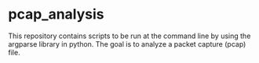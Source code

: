 # pcap_analysis
This repository contains scripts to be run at the command line by using the argparse library in python.
The goal is to analyze a packet capture (pcap) file.
